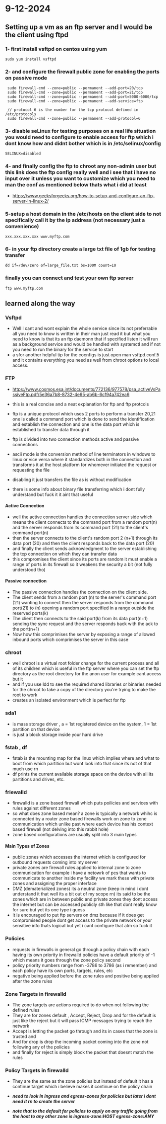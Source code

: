 # 9-12-2024

## Setting up a vm as an ftp server and I would be the client using ftpd

### 1- first install vsftpd on centos using yum 

```
sudo yum install vsftpd
```

### 2- and configure the firewall public zone for enabling the ports on passive mode

```
 sudo firewall-cmd --zone=public --permanent --add-port=20/tcp 
 sudo firewall-cmd --zone=public --permanent --add-port=21/tcp
 sudo firewall-cmd --zone=public --permanent --add-port=5000-6000/tcp
 sudo firewall-cmd --zone=public --permanent --add-service=ftp
 
 // protocol 6 is the number for the tcp protocol defined in /etc/protocols 
 sudo firewall-cmd --zone=public --permanent --add-protocol=6
```

### 3- disable seLinux for testing purposes on a real life situation you would need to configure to enable access for ftp which i dont know how and didnt bother which is in /etc/selinux/config
```
SELINUX=disabled
```
### 4- and finally config the ftp to chroot any non-admin user but this link does the ftp config really well and i see that i have no input over it unless you want to customize which you need to man the conf as mentioned below thats what i did at least 
 
- https://www.geeksforgeeks.org/how-to-setup-and-configure-an-ftp-server-in-linux-2/

### 5-setup a host domain in the /etc/hosts on the client side to not specifically call it by the ip address (not necessary just a convenience)

```
xxx.xxx.xxx.xxx www.myftp.com
```

### 6- in your ftp directory create a large txt file of 1gb for testing transfer 
```
dd if=/dev/zero of=large_file.txt bs=100M count=10
```

### finally you can connect and test your own ftp server
```
ftp www.myftp.com
```
## learned along the way

### Vsftpd
- Well I cant and wont explain the whole service since its not preferrable all you need to know is written in their man just read it but what you need to know is that its an ftp daemonn that if specified listen it will run as a background service and would be handled with systemctl and if not you need to run the binary for the service to start
- a sfor another helpful tip for the cocnfigs is just open man vsftpd.conf.5 and it contains everything you need as well from chroot options to local access.
### FTP

- https://www.cosmos.esa.int/documents/772136/977578/psa_activeVsPassiveFtp.pdf/5e36a7b8-8732-4e65-ab6b-6cf94a742ea6

- this is a real concise and a neat explanation for ftp and ftp protcols 
- ftp is a unique protocol which uses 2 ports to perform a transfer 20,21 one is called a command port which is done to send the identification and establish the connection and one is the data port which is established to transfer data through it 
- ftp is divided into two connection methods active and passive connections
- ascii mode is the conversion method of line terminators in windows to linux or vice versa where it standardizes both in the connection and transforms it at the host platform for whomever initiated the request or requesting the file
- disabling it just transfers the file as is without modification
- there is some info about binary file transferring which i dont fully understand but fuck it it aint that useful

#### Active Connection
- well the active connection handles the connection server side which means the client connects to the command port from a random port(n) and the server responds from its command port (21) to the client's command port(n) 
- then the server connects to the client's random port 2 (n+1) through its data port (20) and then the client responds back to the data port (20) 
- and finally the client sends acknowledgment to the server establishing the tcp connection on which they can transfer data 
- this compromises the client since its ports are random it must enable a range of ports in its firewall so it weakens the security a bit (not fully understood tho)

#### Passive connection
- The passive connection handles the connection on the client side.
- The client sends from a random port (n) to the server's command port (21) wanting to connect then the server responds from the command port(21) to (n) opening a random port specified in a range outside the reserved ports(k)
- The client then connects to the said port(k) from its data port(n+1) sending the sync request and the server responds back with the ack to the port(n+1)
- Now how this comprimises the server by exposing a range of allowed inbound ports which comprimises the server in this case 

### chroot
-  well chroot is a virtual root folder change for the current process and all of its children which is useful in the ftp server where you can set the ftp directory as the root directory for the anon user for example cant access but it
-  and if you use ldd to see the required shared libraries or binaries needed for the chroot to take a copy of the directory you're trying to make the root to work
-  creates an isolated environment which is perfect for ftp


### sda1
- is mass storage driver , a = 1st registered device on the system, 1 = 1st partition on that device
- is just a block storage inside your hard drive
### fstab , df 
- fstab is the mounting map for the linux which implies where and what to boot from which partition but wont look into that since its not of that much use rn 
- df prints the current available storage space on the device with all its partitions and drives, etc.
### friewalld
- firewalld is a zone based firewall which puts poilicies and services with rules against different zones
- so what does zone based mean? a zone is typically a network whihc is connected by a router zone based firewalls work on zone to zone communication which unlike past where each device has his context based firewall (not delving into this rabbit hole)
- zone based configurations are usually split into 3 main types 
#### Main Types of Zones
- public zones which accesses the internet which is configured for outbound requests coming into my server 
- private zones are firewall rules applied to internal zone to zone communication for example i have a netowrk of pcs that wants to communicate to another inside my facility we mark these with private zones and assigning the proper interface
- DMZ (dematerialized zones) its a neutral zone (keep in mind i dont understand it that well its a bit out of my scope rn) its said to be the zones which are in between public and private zones they dont access the internet but can be accessed publicly sth like that dont really know for sure but yet its one type i guess
- It is encouraged to put ftp servers on dmz because if it does get compromised people dont get access to the private network or your sensitive info thats logical but yet i cant configure that atm so fuck it

### Policies
- requests in firewalls in general go through a policy chain with each having its own priority in firewalld policies have a default priority of -1 which means it goes through the zone policy second
- policy priority numbers range from -3786 to 3786 (as i remember) and each policy have its own ports, targets, rules, etc 
- negative being applied before the zone rules and positive being applied after the zone rules

### Zone Targets in firewalld

- The zone targets are actions required to do when not following the defined rules
- They are for zones default , Accept, Reject, Drop and for the default is just like the reject but it will pass ICMP messages trying to reach the network
- Accept is letting the packet go through and its in cases that the zone is trusted and 
- And for drop is drop the incoming packet coming into the zone not following any of the policies
- and finally for reject is simply block the packet that doesnt match the rules

### Policy Targets in firewalld
- They are the same as the zone policies but instead of default it has a continue target which i believe makes it continue on the policy chain

- ***need to look in ingress and egress-zones for policies but later i dont need it rn to create the server***


- ***note that to the default for policies to apply on any traffic going from the host to any other zone is ingress-zone:HOST egress-zone:ANY***
